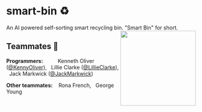 # smart-bin :recycle:
An AI powered self-sorting smart recycling bin.
"Smart Bin" for short.
<img src="https://user-images.githubusercontent.com/70860732/145693112-687abd5c-6eec-4505-bbb5-e9cfae8423ff.png" height="200" width="200" align="right" />



## Teammates :handshake:
**Programmers:** &nbsp;&nbsp;&nbsp;&nbsp;&nbsp;&nbsp;&nbsp;&nbsp; Kenneth Oliver ([@KennyOliver](https://github.com/KennyOliver)), &nbsp; Lillie Clarke ([@LillieClarke](https://github.com/LillieClarke)), &nbsp; Jack Markwick ([@JackMarkwick](https://github.com/JackMarkwick))

**Other teammates:** &nbsp;&nbsp; Rona French, &nbsp; George Young

<!-- 
| Name           | Role       | GitHub Account                                   | School Email                |
| :------------: | :--------: | :----------------------------------------------: | :-------------------------: |
| Kenneth Oliver | Programmer | [@KennyOliver](https://github.com/KennyOliver)   | 18koliver@countyupper.org   |
| Lillie Clarke  | "          | [@LillieClarke](https://github.com/LillieClarke) | 18lclarke@countyupper.org   |
| Jack Markwick  | "          | [@JackMarkwick](https://github.com/JackMarkwick) | 18jmarkwick@countyupper.org |
| Rona French    | Teammate   |                                                  | 18rfrench@countyupper.org   |
| George Young   | "          |                                                  | 18gyoung@countyupper.org    |
 -->
